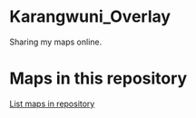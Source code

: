 
# Karangwuni_Overlay

 Sharing my maps online.

# Maps in this repository
[List maps in repository](https://maps.csr.ufmg.br/calculator/?lang=eng&map=&queryid=152&listRepository=Repository&storeurl=https://github.com/DenMasPangrepto/Karangwuni_Overlay/)
